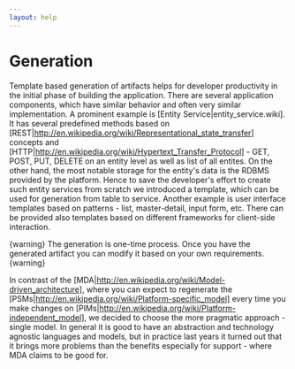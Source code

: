```yaml
---
layout: help
---
```


Generation
===

Template based generation of artifacts helps for developer productivity in the initial phase of building the application.
There are several application components, which have similar behavior and often very similar implementation. 
A prominent example is [Entity Service|entity_service.wiki]. It has several predefined methods based on [REST|http://en.wikipedia.org/wiki/Representational_state_transfer] concepts and [HTTP|http://en.wikipedia.org/wiki/Hypertext_Transfer_Protocol] - GET, POST, PUT, DELETE on an entity level as well as list of all entites. On the other hand, the most notable storage for the entity's data is the RDBMS provided by the platform. Hence to save the developer's effort to create such entity services from scratch we introduced a template, which can be used for generation from table to service.
Another example is user interface templates based on patterns - list, master-detail, input form, etc. There can be provided also templates based on different frameworks for client-side interaction.

{warning}
The generation is one-time process. Once you have the generated artifact you can modify it based on your own requirements.
{warning}

In contrast of the [MDA|http://en.wikipedia.org/wiki/Model-driven_architecture], where you can expect to regenerate the [PSMs|http://en.wikipedia.org/wiki/Platform-specific_model] every time you make changes on [PIMs|http://en.wikipedia.org/wiki/Platform-independent_model], we decided to choose the more pragmatic approach - single model. In general it is good to have an abstraction and technology agnostic languages and models, but in practice last years it turned out that it brings more problems than the benefits especially for support - where MDA claims to be good for.
